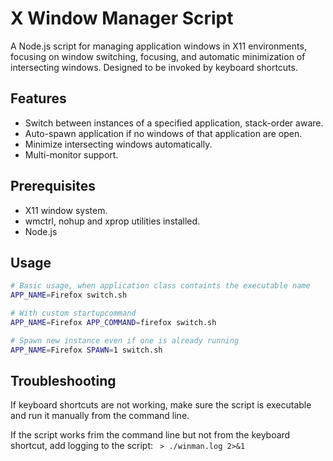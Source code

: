 # X Window Manager Script

A Node.js script for managing application windows in X11 environments, focusing on window switching, focusing, and automatic minimization of intersecting windows.
Designed to be invoked by keyboard shortcuts. 

## Features

- Switch between instances of a specified application, stack-order aware.
- Auto-spawn application if no windows of that application are open.
- Minimize intersecting windows automatically.
- Multi-monitor support.

## Prerequisites

- X11 window system.
- wmctrl, nohup and xprop utilities installed.
- Node.js

## Usage

```bash
# Basic usage, when application class containts the executable name
APP_NAME=Firefox switch.sh

# With custom startupcommand
APP_NAME=Firefox APP_COMMAND=firefox switch.sh

# Spawn new instance even if one is already running
APP_NAME=Firefox SPAWN=1 switch.sh
```

## Troubleshooting

If keyboard shortcuts are not working, make sure the script is executable and run it manually from the command line.

If the script works frim the command line but not from the keyboard shortcut, add logging to the script: ` > ./winman.log 2>&1`